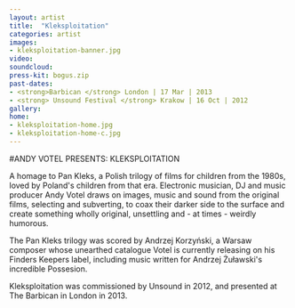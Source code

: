 ```yaml
---
layout: artist
title:  "Kleksploitation"
categories: artist
images:
- kleksploitation-banner.jpg
video:
soundcloud:
press-kit: bogus.zip 
past-dates:
- <strong>Barbican </strong> London | 17 Mar | 2013
- <strong> Unsound Festival </strong> Krakow | 16 Oct | 2012 
gallery:
home:
- kleksploitation-home.jpg
- kleksploitation-home-c.jpg
---
```


#ANDY VOTEL PRESENTS: KLEKSPLOITATION

A homage to Pan Kleks, a Polish trilogy of films for children from the 1980s, loved by Poland's children from that era. Electronic musician, DJ and music producer Andy Votel draws on images, music and sound from the original films, selecting and subverting, to coax their darker side to the surface and create something wholly original, unsettling and - at times - weirdly humorous.

The Pan Kleks trilogy was scored by Andrzej Korzyński, a Warsaw composer whose unearthed catalogue Votel is currently releasing on his Finders Keepers label, including music written for Andrzej Żuławski's incredible Possesion.

Kleksploitation was commissioned by Unsound in 2012, and presented at The Barbican in London in 2013.
